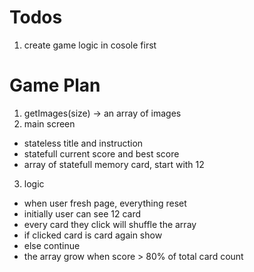 # Todos
1. create game logic in cosole first


# Game Plan

1. getImages(size) -> an array of images
2. main screen
* stateless title and instruction
* statefull current score and best score
* array of statefull memory card, start with 12
3. logic
* when user fresh page, everything reset
* initially user can see 12 card
* every card they click will shuffle the array
* if clicked card is card again show 
* else continue
* the array grow when score > 80% of total card count

